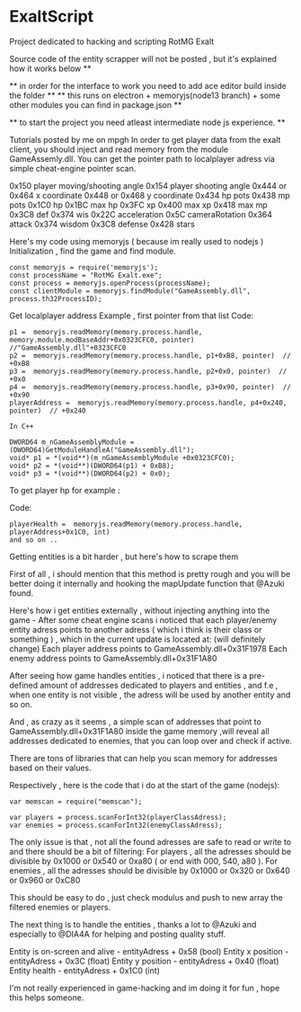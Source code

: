 # ExaltScript
Project dedicated to hacking and scripting RotMG Exalt

Source code of the entity scrapper will not be posted , but it's explained how it works below **

** in order for the interface to work you need to add ace editor build inside the folder **
** this runs on electron + memoryjs(node13 branch) + some other modules you can find in package.json **

** to start the project you need atleast intermediate node js experience. **

Tutorials posted by me on mpgh
In order to get player data from the exalt client, you should inject and read memory from the module GameAssemly.dll.
You can get the pointer path to localplayer adress via simple cheat-engine pointer scan.

0x150 player moving/shooting angle
0x154 player shooting angle
0x444 or 0x464 x coordinate
0x448 or 0x468 y coordinate
0x434 hp pots
0x438 mp pots
0x1C0 hp
0x1BC max hp
0x3FC xp
0x400 max xp
0x418 max mp
0x3C8 def
0x374 wis
0x22C acceleration
0x5C cameraRotation
0x364 attack
0x374 wisdom 
0x3C8 defense
0x428 stars

Here's my code using memoryjs ( because im really used to nodejs )
Initialization , find the game and find module.
```
const memoryjs = require('memoryjs');
const processName = "RotMG Exalt.exe";
const process = memoryjs.openProcess(processName);
const clientModule = memoryjs.findModule("GameAssembly.dll", process.th32ProcessID);
```
Get localplayer address
Example , first pointer from that list
Code:
```
p1 =  memoryjs.readMemory(memory.process.handle, memory.module.modBaseAddr+0x0323CFC0, pointer)  //"GameAssembly.dll"+0323CFC0
p2 =  memoryjs.readMemory(memory.process.handle, p1+0xB8, pointer)  // +0xB8
p3 =  memoryjs.readMemory(memory.process.handle, p2+0x0, pointer)  // +0x0
p4 =  memoryjs.readMemory(memory.process.handle, p3+0x90, pointer)  // +0x90
playerAddress =  memoryjs.readMemory(memory.process.handle, p4+0x240, pointer)  // +0x240

In C++

DWORD64 m_nGameAssemblyModule = (DWORD64)GetModuleHandleA("GameAssembly.dll");
void* p1 = *(void**)(m_nGameAssemblyModule +0x0323CFC0);
void* p2 = *(void**)(DWORD64(p1) + 0xB8);
void* p3 = *(void**)(DWORD64(p2) + 0x0);
```

To get player hp for example :


Code:
```
playerHealth =  memoryjs.readMemory(memory.process.handle, playerAddress+0x1C0, int)
and so on ..
```


Getting entities is a bit harder , but here's how to scrape them

First of all , i should mention that this method is pretty rough and you will be better doing it internally and hooking the mapUpdate function that @Azuki found.

Here's how i get entities externally , without injecting anything into the game -
After some cheat engine scans i noticed that each player/enemy entity adress points to another adress ( which i think is their class or something ) , which in the current update is located at: (will definitely change)
Each player address points to GameAssembly.dll+0x31F1978
Each enemy address points to GameAssembly.dll+0x31F1A80

After seeing how game handles entities , i noticed that there is a pre-defined amount of addresses dedicated to players and entities , and f.e , when one entity is not visible , the adress will be used by another entity and so on.

And , as crazy as it seems , a simple scan of addresses that point to GameAssembly.dll+0x31F1A80 inside the game memory ,will reveal all addresses dedicated to enemies, that you can loop over and check if active.

There are tons of libraries that can help you scan memory for addresses based on their values.

Respectively , here is the code that i do at the start of the game (nodejs):

```
var memscan = require("memscan");

var players = process.scanForInt32(playerClassAdress);
var enemies = process.scanForInt32(enemyClassAdress);
```
The only issue is that , not all the found adresses are safe to read or write to and there should be a bit of filtering:
For players , all the adresses should be divisible by 0x1000 or 0x540 or 0xa80 ( or end with 000, 540, a80 ).
For enemies , all the adresses should be divisible by 0x1000 or 0x320 or 0x640 or 0x960 or 0xC80

This should be easy to do , just check modulus and push to new array the filtered enemies or players.


The next thing is to handle the entities , thanks a lot to @Azuki and especially to @DIA4A for helping and posting quality stuff.

Entity is on-screen and alive - entityAdress + 0x58 (bool)
Entity x position - entityAdress + 0x3C (float)
Entity y position - entityAdress + 0x40 (float)
Entity health - entityAdress + 0x1C0 (int)

I'm not really experienced in game-hacking and im doing it for fun , hope this helps someone.
